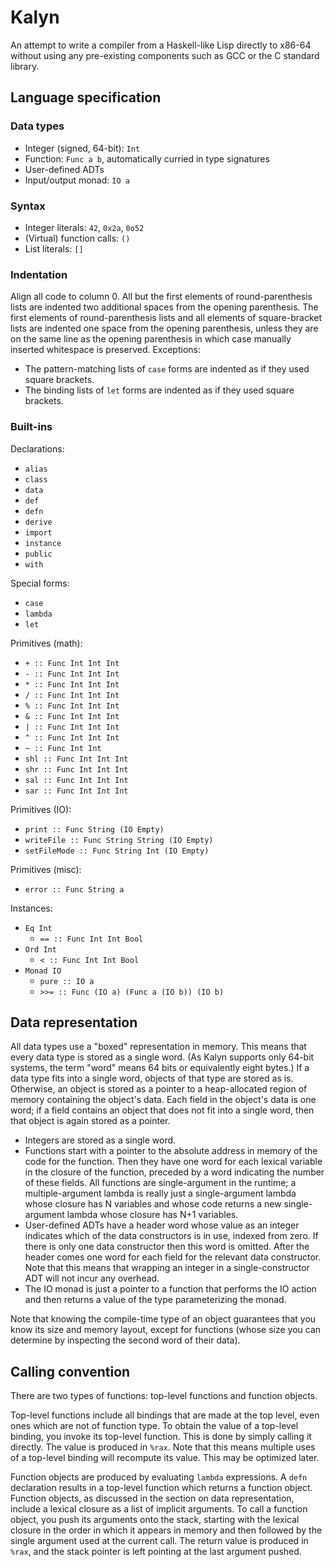 # Kalyn

An attempt to write a compiler from a Haskell-like Lisp directly to
x86-64 without using any pre-existing components such as GCC or the C
standard library.

## Language specification
### Data types

* Integer (signed, 64-bit): `Int`
* Function: `Func a b`, automatically curried in type signatures
* User-defined ADTs
* Input/output monad: `IO a`

### Syntax

* Integer literals: `42`, `0x2a`, `0o52`
* (Virtual) function calls: `()`
* List literals: `[]`

### Indentation

Align all code to column 0. All but the first elements of
round-parenthesis lists are indented two additional spaces from the
opening parenthesis. The first elements of round-parenthesis lists and
all elements of square-bracket lists are indented one space from the
opening parenthesis, unless they are on the same line as the opening
parenthesis in which case manually inserted whitespace is preserved.
Exceptions:

* The pattern-matching lists of `case` forms are indented as if they
  used square brackets.
* The binding lists of `let` forms are indented as if they used square
  brackets.

### Built-ins

Declarations:

* `alias`
* `class`
* `data`
* `def`
* `defn`
* `derive`
* `import`
* `instance`
* `public`
* `with`

Special forms:

* `case`
* `lambda`
* `let`

Primitives (math):

* `+ :: Func Int Int Int`
* `- :: Func Int Int Int`
* `* :: Func Int Int Int`
* `/ :: Func Int Int Int`
* `% :: Func Int Int Int`
* `& :: Func Int Int Int`
* `| :: Func Int Int Int`
* `^ :: Func Int Int Int`
* `~ :: Func Int Int`
* `shl :: Func Int Int Int`
* `shr :: Func Int Int Int`
* `sal :: Func Int Int Int`
* `sar :: Func Int Int Int`

Primitives (IO):

* `print :: Func String (IO Empty)`
* `writeFile :: Func String String (IO Empty)`
* `setFileMode :: Func String Int (IO Empty)`

Primitives (misc):

* `error :: Func String a`

Instances:

* `Eq Int`
    * `== :: Func Int Int Bool`
* `Ord Int`
    * `< :: Func Int Int Bool`
* `Monad IO`
    * `pure :: IO a`
    * `>>= :: Func (IO a) (Func a (IO b)) (IO b)`

## Data representation

All data types use a "boxed" representation in memory. This means that
every data type is stored as a single word. (As Kalyn supports only
64-bit systems, the term "word" means 64 bits or equivalently eight
bytes.) If a data type fits into a single word, objects of that type
are stored as is. Otherwise, an object is stored as a pointer to a
heap-allocated region of memory containing the object's data. Each
field in the object's data is one word; if a field contains an object
that does not fit into a single word, then that object is again stored
as a pointer.

* Integers are stored as a single word.
* Functions start with a pointer to the absolute address in memory of
  the code for the function. Then they have one word for each lexical
  variable in the closure of the function, preceded by a word
  indicating the number of these fields. All functions are
  single-argument in the runtime; a multiple-argument lambda is really
  just a single-argument lambda whose closure has N variables and
  whose code returns a new single-argument lambda whose closure has
  N+1 variables.
* User-defined ADTs have a header word whose value as an integer
  indicates which of the data constructors is in use, indexed from
  zero. If there is only one data constructor then this word is
  omitted. After the header comes one word for each field for the
  relevant data constructor. Note that this means that wrapping an
  integer in a single-constructor ADT will not incur any overhead.
* The IO monad is just a pointer to a function that performs the IO
  action and then returns a value of the type parameterizing the
  monad.

Note that knowing the compile-time type of an object guarantees that
you know its size and memory layout, except for functions (whose size
you can determine by inspecting the second word of their data).

## Calling convention

There are two types of functions: top-level functions and function
objects.

Top-level functions include all bindings that are made at the top
level, even ones which are not of function type. To obtain the value
of a top-level binding, you invoke its top-level function. This is
done by simply calling it directly. The value is produced in `%rax`.
Note that this means multiple uses of a top-level binding will
recompute its value. This may be optimized later.

Function objects are produced by evaluating `lambda` expressions. A
`defn` declaration results in a top-level function which returns a
function object. Function objects, as discussed in the section on data
representation, include a lexical closure as a list of implicit
arguments. To call a function object, you push its arguments onto the
stack, starting with the lexical closure in the order in which it
appears in memory and then followed by the single argument used at the
current call. The return value is produced in `%rax`, and the stack
pointer is left pointing at the last argument pushed.
